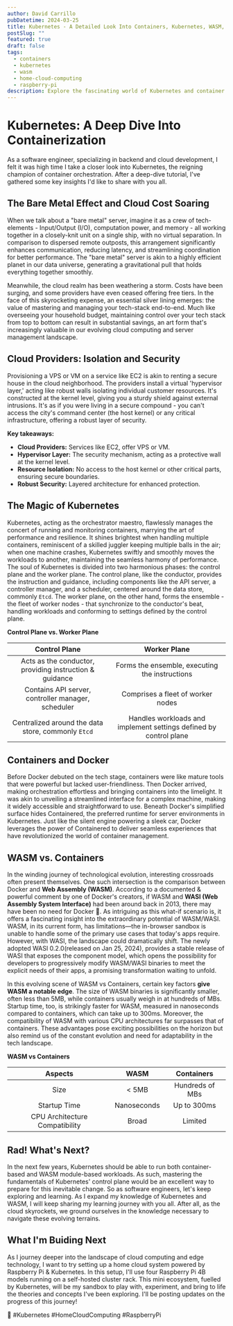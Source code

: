 ```yaml
---
author: David Carrillo
pubDatetime: 2024-03-25
title: Kubernetes - A Detailed Look Into Containers, Kubernetes, WASM, & Home Cloud Computing
postSlug: ""
featured: true
draft: false
tags:
  - containers
  - kubernetes
  - wasm
  - home-cloud-computing
  - raspberry-pi
description: Explore the fascinating world of Kubernetes and container orchestration in this deep-dive post. Learn about bare metal servers, cloud provider security, Docker, and the future potential of WASM, all wrapped up with an exciting glimpse into a hands-on Raspberry Pi & Kubernetes home cloud project.
---
```


# Kubernetes: A Deep Dive Into Containerization

As a software engineer, specializing in backend and cloud development, I felt it was high time I take a closer look into Kubernetes, the reigning champion of container orchestration. After a deep-dive tutorial, I've gathered some key insights I'd like to share with you all.

## **The Bare Metal Effect and Cloud Cost Soaring**

When we talk about a "bare metal" server, imagine it as a crew of tech-elements - Input/Output (I/O), computation power, and memory - all working together in a closely-knit unit on a single ship, with no virtual separation. In comparison to dispersed remote outposts, this arrangement significantly enhances communication, reducing latency, and streamlining coordination for better performance. The "bare metal" server is akin to a highly efficient planet in our data universe, generating a gravitational pull that holds everything together smoothly.

Meanwhile, the cloud realm has been weathering a storm. Costs have been surging, and some providers have even ceased offering free tiers. In the face of this skyrocketing expense, an essential silver lining emerges: the value of mastering and managing your tech-stack end-to-end. Much like overseeing your household budget, maintaining control over your tech stack from top to bottom can result in substantial savings, an art form that's increasingly valuable in our evolving cloud computing and server management landscape.

## **Cloud Providers: Isolation and Security**

Provisioning a VPS or VM on a service like EC2 is akin to renting a secure house in the cloud neighborhood. The providers install a virtual 'hypervisor layer,' acting like robust walls isolating individual customer resources. It's constructed at the kernel level, giving you a sturdy shield against external intrusions. It's as if you were living in a secure compound - you can't access the city's command center (the host kernel) or any critical infrastructure, offering a robust layer of security.

**Key takeaways:**

- **Cloud Providers:** Services like EC2, offer VPS or VM.
- **Hypervisor Layer:** The security mechanism, acting as a protective wall at the kernel level.
- **Resource Isolation:** No access to the host kernel or other critical parts, ensuring secure boundaries.
- **Robust Security:** Layered architecture for enhanced protection.

## **The Magic of Kubernetes**

Kubernetes, acting as the orchestrator maestro, flawlessly manages the concert of running and monitoring containers, marrying the art of performance and resilience. It shines brightest when handling multiple containers, reminiscent of a skilled juggler keeping multiple balls in the air; when one machine crashes, Kubernetes swiftly and smoothly moves the workloads to another, maintaining the seamless harmony of performance. The soul of Kubernetes is divided into two harmonious phases: the control plane and the worker plane. The control plane, like the conductor, provides the instruction and guidance, including components like the API server, a controller manager, and a scheduler, centered around the data store, commonly `Etcd`. The worker plane, on the other hand, forms the ensemble - the fleet of worker nodes - that synchronize to the conductor's beat, handling workloads and conforming to settings defined by the control plane.

**Control Plane vs. Worker Plane**

|                      Control Plane                      |                           Worker Plane                            |
| :-----------------------------------------------------: | :---------------------------------------------------------------: |
| Acts as the conductor, providing instruction & guidance |          Forms the ensemble, executing the instructions           |
|   Contains API server, controller manager, scheduler    |                 Comprises a fleet of worker nodes                 |
|   Centralized around the data store, commonly `Etcd`    | Handles workloads and implement settings defined by control plane |

## **Containers and Docker**

Before Docker debuted on the tech stage, containers were like mature tools that were powerful but lacked user-friendliness. Then Docker arrived, making orchestration effortless and bringing containers into the limelight. It was akin to unveiling a streamlined interface for a complex machine, making it widely accessible and straightforward to use. Beneath Docker's simplified surface hides Containered, the preferred runtime for server environments in Kubernetes. Just like the silent engine powering a sleek car, Docker leverages the power of Containered to deliver seamless experiences that have revolutionized the world of container management.

## **WASM vs. Containers**

In the winding journey of technological evolution, interesting crossroads often present themselves. One such intersection is the comparison between Docker and **Web Assembly (WASM)**. According to a documented & powerful comment by one of Docker's creators, if WASM and **WASI (Web Assembly System Interface)** had been around back in 2013, there may have been no need for Docker 🤯. As intriguing as this what-if scenario is, it offers a fascinating insight into the extraordinary potential of WASM/WASI. WASM, in its current form, has limitations—the in-browser sandbox is unable to handle some of the primary use cases that today's apps require. However, with WASI, the landscape could dramatically shift. The newly adopted WASI 0.2.0(released on Jan 25, 2024), provides a stable release of WASI that exposes the component model, which opens the possibility for developers to progressively modify WASM/WASI binaries to meet the explicit needs of their apps, a promising transformation waiting to unfold.

In this evolving scene of WASM vs Containers, certain key factors **give WASM a notable edge**. The size of WASM binaries is significantly smaller, often less than 5MB, while containers usually weigh in at hundreds of MBs. Startup time, too, is strikingly faster for WASM, measured in nanoseconds compared to containers, which can take up to 300ms. Moreover, the compatibility of WASM with various CPU architectures far surpasses that of containers. These advantages pose exciting possibilities on the horizon but also remind us of the constant evolution and need for adaptability in the tech landscape.

**WASM vs Containers**

|            Aspects             |    WASM     |   Containers    |
| :----------------------------: | :---------: | :-------------: |
|              Size              |    < 5MB    | Hundreds of MBs |
|          Startup Time          | Nanoseconds |   Up to 300ms   |
| CPU Architecture Compatibility |    Broad    |     Limited     |

## **Rad! What's Next?**

In the next few years, Kubernetes should be able to run both container-based and WASM module-based workloads. As such, mastering the fundamentals of Kubernetes' control plane would be an excellent way to prepare for this inevitable change. So as software engineers, let's keep exploring and learning. As I expand my knowledge of Kubernetes and WASM, I will keep sharing my learning journey with you all. After all, as the cloud skyrockets, we ground ourselves in the knowledge necessary to navigate these evolving terrains.

## **What I'm Buiding Next**

As I journey deeper into the landscape of cloud computing and edge technology, I want to try setting up a home cloud system powered by Raspberry Pi & Kubernetes. In this setup, I'll use four Raspberry Pi 4B models running on a self-hosted cluster rack. This mini ecosystem, fuelled by Kubernetes, will be my sandbox to play with, experiment, and bring to life the theories and concepts I've been exploring. I'll be posting updates on the progress of this journey!

🚀 #Kubernetes #HomeCloudComputing #RaspberryPi

